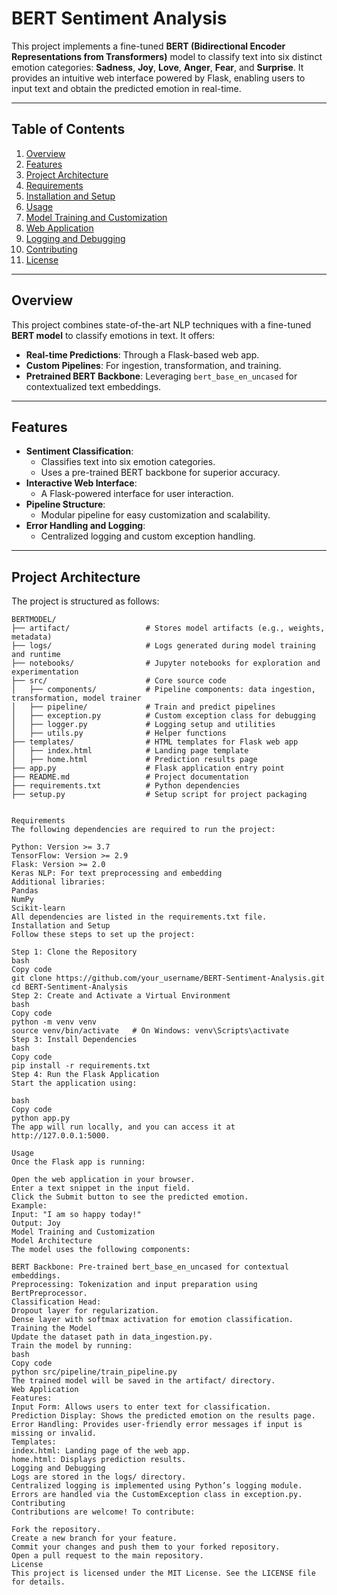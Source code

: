 # **BERT Sentiment Analysis**

This project implements a fine-tuned **BERT (Bidirectional Encoder Representations from Transformers)** model to classify text into six distinct emotion categories: **Sadness**, **Joy**, **Love**, **Anger**, **Fear**, and **Surprise**. It provides an intuitive web interface powered by Flask, enabling users to input text and obtain the predicted emotion in real-time.

---

## **Table of Contents**
1. [Overview](#overview)
2. [Features](#features)
3. [Project Architecture](#project-architecture)
4. [Requirements](#requirements)
5. [Installation and Setup](#installation-and-setup)
6. [Usage](#usage)
7. [Model Training and Customization](#model-training-and-customization)
8. [Web Application](#web-application)
9. [Logging and Debugging](#logging-and-debugging)
10. [Contributing](#contributing)
11. [License](#license)

---

## **Overview**

This project combines state-of-the-art NLP techniques with a fine-tuned **BERT model** to classify emotions in text. It offers:
- **Real-time Predictions**: Through a Flask-based web app.
- **Custom Pipelines**: For ingestion, transformation, and training.
- **Pretrained BERT Backbone**: Leveraging `bert_base_en_uncased` for contextualized text embeddings.

---

## **Features**

- **Sentiment Classification**:
  - Classifies text into six emotion categories.
  - Uses a pre-trained BERT backbone for superior accuracy.
- **Interactive Web Interface**:
  - A Flask-powered interface for user interaction.
- **Pipeline Structure**:
  - Modular pipeline for easy customization and scalability.
- **Error Handling and Logging**:
  - Centralized logging and custom exception handling.

---

## **Project Architecture**

The project is structured as follows:

```plaintext
BERTMODEL/
├── artifact/                 # Stores model artifacts (e.g., weights, metadata)
├── logs/                     # Logs generated during model training and runtime
├── notebooks/                # Jupyter notebooks for exploration and experimentation
├── src/                      # Core source code
│   ├── components/           # Pipeline components: data ingestion, transformation, model trainer
│   ├── pipeline/             # Train and predict pipelines
│   ├── exception.py          # Custom exception class for debugging
│   ├── logger.py             # Logging setup and utilities
│   ├── utils.py              # Helper functions
├── templates/                # HTML templates for Flask web app
│   ├── index.html            # Landing page template
│   ├── home.html             # Prediction results page
├── app.py                    # Flask application entry point
├── README.md                 # Project documentation
├── requirements.txt          # Python dependencies
├── setup.py                  # Setup script for project packaging


Requirements
The following dependencies are required to run the project:

Python: Version >= 3.7
TensorFlow: Version >= 2.9
Flask: Version >= 2.0
Keras NLP: For text preprocessing and embedding
Additional libraries:
Pandas
NumPy
Scikit-learn
All dependencies are listed in the requirements.txt file.
Installation and Setup
Follow these steps to set up the project:

Step 1: Clone the Repository
bash
Copy code
git clone https://github.com/your_username/BERT-Sentiment-Analysis.git
cd BERT-Sentiment-Analysis
Step 2: Create and Activate a Virtual Environment
bash
Copy code
python -m venv venv
source venv/bin/activate   # On Windows: venv\Scripts\activate
Step 3: Install Dependencies
bash
Copy code
pip install -r requirements.txt
Step 4: Run the Flask Application
Start the application using:

bash
Copy code
python app.py
The app will run locally, and you can access it at http://127.0.0.1:5000.

Usage
Once the Flask app is running:

Open the web application in your browser.
Enter a text snippet in the input field.
Click the Submit button to see the predicted emotion.
Example:
Input: "I am so happy today!"
Output: Joy
Model Training and Customization
Model Architecture
The model uses the following components:

BERT Backbone: Pre-trained bert_base_en_uncased for contextual embeddings.
Preprocessing: Tokenization and input preparation using BertPreprocessor.
Classification Head:
Dropout layer for regularization.
Dense layer with softmax activation for emotion classification.
Training the Model
Update the dataset path in data_ingestion.py.
Train the model by running:
bash
Copy code
python src/pipeline/train_pipeline.py
The trained model will be saved in the artifact/ directory.
Web Application
Features:
Input Form: Allows users to enter text for classification.
Prediction Display: Shows the predicted emotion on the results page.
Error Handling: Provides user-friendly error messages if input is missing or invalid.
Templates:
index.html: Landing page of the web app.
home.html: Displays prediction results.
Logging and Debugging
Logs are stored in the logs/ directory.
Centralized logging is implemented using Python’s logging module.
Errors are handled via the CustomException class in exception.py.
Contributing
Contributions are welcome! To contribute:

Fork the repository.
Create a new branch for your feature.
Commit your changes and push them to your forked repository.
Open a pull request to the main repository.
License
This project is licensed under the MIT License. See the LICENSE file for details.
